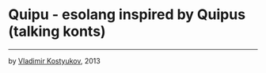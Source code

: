 Quipu - esolang inspired by Quipus (talking konts)
==================================================

----
by [Vladimir Kostyukov](http://vkostyukov.ru), 2013
